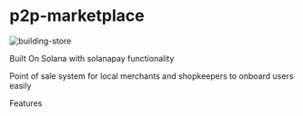 # p2p-marketplace

![building-store](https://user-images.githubusercontent.com/96371303/215303732-b95caef4-f19c-435f-a866-ebee3d091866.svg)

Built On Solana with solanapay functionality


Point of sale system for local merchants and shopkeepers to onboard users easily 

Features 


